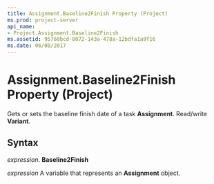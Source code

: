 ```yaml
---
title: Assignment.Baseline2Finish Property (Project)
ms.prod: project-server
api_name:
- Project.Assignment.Baseline2Finish
ms.assetid: 95760bcd-8072-143a-478a-12bdfa1a9f16
ms.date: 06/08/2017
---
```



# Assignment.Baseline2Finish Property (Project)

Gets or sets the baseline finish date of a task  **Assignment**. Read/write **Variant**.


## Syntax

 _expression_. **Baseline2Finish**

 _expression_ A variable that represents an **Assignment** object.



